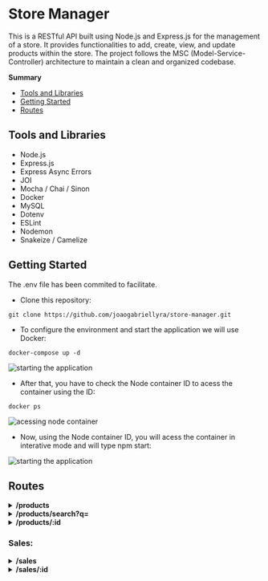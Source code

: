 # Store Manager
This is a RESTful API built using Node.js and Express.js for the management of a store. It provides functionalities to add, create, view, and update products within the store. The project follows the MSC (Model-Service-Controller) architecture to maintain a clean and organized codebase.

**Summary**

- [Tools and Libraries](#tools-and-libraries)
- [Getting Started](#getting-started)
- [Routes](#routes)
## Tools and Libraries
* Node.js
* Express.js
* Express Async Errors
* JOI
* Mocha / Chai / Sinon
* Docker
* MySQL
* Dotenv
* ESLint
* Nodemon
* Snakeize / Camelize
## Getting Started
The .env file has been commited to facilitate.

* Clone this repository:
```
git clone https://github.com/joaogabriellyra/store-manager.git
```
* To configure the environment and start the application we will use Docker:
```
docker-compose up -d
```
![starting the application](https://i.ibb.co/smyTbgZ/Captura-de-tela-de-2023-09-25-02-19-43.png)
* After that, you have to check the Node container ID to acess the container using the ID:
```
docker ps
```
![acessing node container](https://i.ibb.co/jzcsTTg/Captura-de-tela-de-2023-09-25-02-01-07.png)
* Now, using the Node container ID, you will acess the container in interative mode and will type npm start:

![starting the application](https://i.ibb.co/YtyCQVz/Captura-de-tela-de-2023-09-25-02-15-10.png)
 
## Routes
<details>
<summary><b>/products</b></summary>
<br />

- GET: Retrieve a list of all products.:
```
[
  {
    "id": 1,
    "name": "Martelo de Thor"
  },
  {
    "id": 2,
    "name": "Traje de encolhimento"
  },
  {
    "id": 3,
    "name": "Escudo do CapitÃ£o AmÃ©rica"
  }
]
```

- POST: Create a new product.
```
{
  "name": "Quad Blasters"
}
```
![Peter Quill](https://i.ibb.co/XYDwyGd/Captura-de-tela-de-2023-09-25-02-36-11.png)
</details>

<details>
<summary><b>/products/search?q=</b></summary>
<br />

- GET: Searches for products with matching name, passed as a query

```
URL EXAMPLE: /products/search?q=PartOfProductName
```
</details>

<details>
<summary><b>/products/:id</b></summary>
<br />

- GET: Retrieve a specific product by ID.

- PUT: Update an existing product by ID.
  - It expects a JSON object to be passed to the request, with a name (string with a minimum of 5 characters).
![New weapon](https://i.ibb.co/Xkm6DKw/Captura-de-tela-de-2023-09-25-02-59-49.png)
- DELETE: Delete a product by ID.
</details>

### Sales:

<details>
<summary><b>/sales</b></summary>
<br />

- GET: Retrieve a list of all sales
```
[
  {
    "saleId": 1,
    "date": "2023-09-25T04:13:16.000Z",
    "productId": 1,
    "quantity": 5
  },
  {
    "saleId": 1,
    "date": "2023-09-25T04:13:16.000Z",
    "productId": 2,
    "quantity": 10
  },
  {
    "saleId": 2,
    "date": "2023-09-25T04:13:16.000Z",
    "productId": 3,
    "quantity": 15
  }
]
```
- POST: Create a new sale
  - It requires an array of objects to be passed to the request, with the following format:

```
 [
   {
     "productId": 1,
     "quantity": 1
   },
   {
     "productId": 2,
     "quantity": 5
   }
 ]
```
</details>

<details>
<summary><b>/sales/:id</b></summary>
<br />

- GET: Retrieve a specific sale by ID

- PUT: Update an existing sale by ID
  - It requires an array of objects to be passed to the request, with the following format:

```
 [
   {
     "productId": 1,
     "quantity": 1
   },
   {
     "productId": 2,
     "quantity": 5
   }
 ]
```
- DELETE: Remove a sale by ID
</details>
